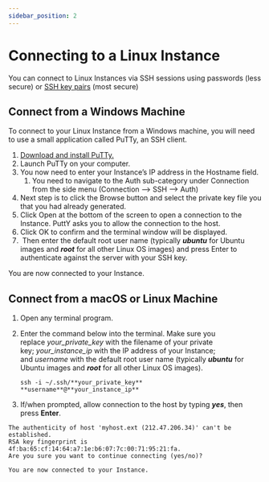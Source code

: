```yaml
---
sidebar_position: 2
---
```

# Connecting to a Linux Instance

You can connect to Linux Instances via SSH sessions using passwords (less secure) or [SSH key pairs](/docs/Subscribers/ToolsandUtilities/ManagingSSHKeysandKeyPairs) (most secure)

## Connect from a Windows Machine

To connect to your Linux Instance from a Windows machine, you will need to use a small application called PuTTy, an SSH client.

1. [Download and install PuTTy.](https://www.chiark.greenend.org.uk/~sgtatham/putty/latest.html)
2. Launch PuTTy on your computer.
3. You now need to enter your Instance’s IP address in the Hostname field.
	1. You need to navigate to the Auth sub-category under Connection from the side menu (Connection —> SSH —> Auth)
4. Next step is to click the Browse button and select the private key file you that you had already generated.
5. Click Open at the bottom of the screen to open a connection to the Instance. PuttY asks you to allow the connection to the host.
6. Click OK to confirm and the terminal window will be displayed.
7.  Then enter the default root user name (typically _**ubuntu**_ for Ubuntu images and _**root**_ for all other Linux OS images) and press Enter to authenticate against the server with your SSH key.

You are now connected to your Instance.

## Connect from a macOS or Linux Machine

1. Open any terminal program.
2. Enter the command below into the terminal. Make sure you replace _your_private_key_ with the filename of your private key; _your_instance_ip_ with the IP address of your Instance; and _username_ with the default root user name (typically _**ubuntu**_ for Ubuntu images and _**root**_ for all other Linux OS images).

	```
	ssh -i ~/.ssh/**your_private_key** **username**@**your_instance_ip**
	```

3. If/when prompted, allow connection to the host by typing **_yes_**, then press **Enter**.

```
The authenticity of host 'myhost.ext (212.47.206.34)' can't be established.  
RSA key fingerprint is 4f:ba:65:cf:14:64:a7:1e:b6:07:7c:00:71:95:21:fa.
Are you sure you want to continue connecting (yes/no)?

You are now connected to your Instance.
```